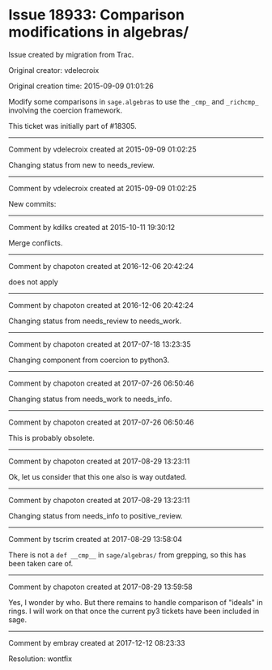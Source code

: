 # Issue 18933: Comparison modifications in algebras/

Issue created by migration from Trac.

Original creator: vdelecroix

Original creation time: 2015-09-09 01:01:26

Modify some comparisons in `sage.algebras` to use the `_cmp_` and `_richcmp_` involving the coercion framework.

This ticket was initially part of #18305.


---

Comment by vdelecroix created at 2015-09-09 01:02:25

Changing status from new to needs_review.


---

Comment by vdelecroix created at 2015-09-09 01:02:25

New commits:


---

Comment by kdilks created at 2015-10-11 19:30:12

Merge conflicts.


---

Comment by chapoton created at 2016-12-06 20:42:24

does not apply


---

Comment by chapoton created at 2016-12-06 20:42:24

Changing status from needs_review to needs_work.


---

Comment by chapoton created at 2017-07-18 13:23:35

Changing component from coercion to python3.


---

Comment by chapoton created at 2017-07-26 06:50:46

Changing status from needs_work to needs_info.


---

Comment by chapoton created at 2017-07-26 06:50:46

This is probably obsolete.


---

Comment by chapoton created at 2017-08-29 13:23:11

Ok, let us consider that this one also is way outdated.


---

Comment by chapoton created at 2017-08-29 13:23:11

Changing status from needs_info to positive_review.


---

Comment by tscrim created at 2017-08-29 13:58:04

There is not a `def __cmp__` in `sage/algebras/` from grepping, so this has been taken care of.


---

Comment by chapoton created at 2017-08-29 13:59:58

Yes, I wonder by who. But there remains to handle comparison of "ideals" in rings. I will work on that once the current py3 tickets have been included in sage.


---

Comment by embray created at 2017-12-12 08:23:33

Resolution: wontfix
